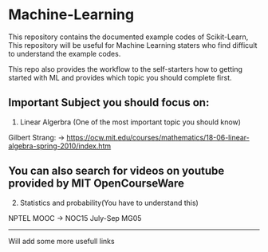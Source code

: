 # Machine-Learning

This repository contains the documented example codes of Scikit-Learn, This repository will be useful for Machine Learning staters who find difficult to understand the example codes. 

This repo also provides the workflow to the self-starters how to getting started with ML and provides which topic you should complete first. 

Important Subject you should focus on:
------------------------------------------------------------------------------------------------------------------------------------------

1. Linear Algerbra (One of the most important topic you should know)

Gilbert Strang: -> https://ocw.mit.edu/courses/mathematics/18-06-linear-algebra-spring-2010/index.htm

You can also search for videos on youtube provided by MIT OpenCourseWare 
------------------------------------------------------------------------------------------------------------------------------------------
2. Statistics and probability(You have to understand this)

NPTEL MOOC -> NOC15 July-Sep MG05

------------------------------------------------------------------------------------------------------------------------------------------

Will add some more usefull links 
